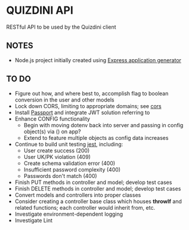 # QUIZDINI API
RESTful API to be used by the Quizdini client

## NOTES
- Node.js project initially created using [Express application generator](https://expressjs.com/en/starter/generator.html)

## TO DO 
- Figure out how, and where best to, accomplish flag to boolean conversion in the user and other models
- Lock down CORS, limiting to appropriate domains; see [cors](https://expressjs.com/en/resources/middleware/cors.html)
- Install [Passport](http://www.passportjs.org/) and integrate JWT solution referring to []()
- Enhance CONFIG functionality
  - Begin with moving dotenv back into server and passing in config object(s) via () on app?
  - Extend to feature multiple objects as config data increases
- Continue to build unit testing  [jest](https://jestjs.io/docs/en/getting-started), including:
   - User create success (200)
   - User UK/PK violation (409) 
   - Create schema validation error (400)
   - Insufficient password complexity (400)
   - Passwords don't match (400)
- Finish PUT methods in controller and model; develop test cases
- Finish DELETE methods in controller and model; develop test cases
- Convert models and controllers into proper classes
- Consider creating a controller base class which houses **throwIf** and related functions; each controller would inherit from, etc.
- Investigate environment-dependent logging 
- Investigate Lint
